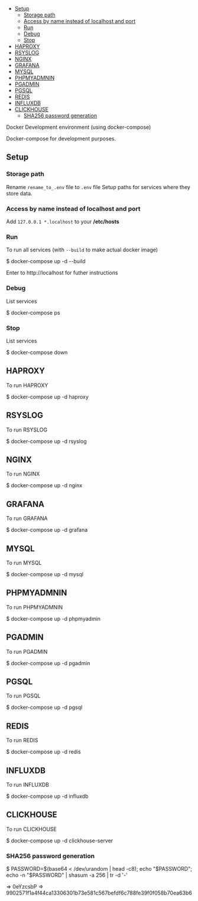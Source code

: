 
<!-- TOC -->

- [Setup](#setup)
    - [Storage path](#storage-path)
    - [Access by name instead of localhost and port](#access-by-name-instead-of-localhost-and-port)
    - [Run](#run)
    - [Debug](#debug)
    - [Stop](#stop)
- [HAPROXY](#haproxy)
- [RSYSLOG](#rsyslog)
- [NGINX](#nginx)
- [GRAFANA](#grafana)
- [MYSQL](#mysql)
- [PHPMYADMNIN](#phpmyadmnin)
- [PGADMIN](#pgadmin)
- [PGSQL](#pgsql)
- [REDIS](#redis)
- [INFLUXDB](#influxdb)
- [CLICKHOUSE](#clickhouse)
    - [SHA256 password generation](#sha256-password-generation)

<!-- /TOC -->

Docker Development environment (using docker-compose)

Docker-compose for development purposes.

## Setup

### Storage path

Rename `rename_to_.env` file to `.env` file
Setup paths for services where they store data.

### Access by name instead of localhost and port

Add `127.0.0.1 *.localhost` to your __/etc/hosts__

### Run

To run all services (with `--build` to make actual docker image) 

$ docker-compose up -d --build

Enter to http://localhost for futher instructions 

### Debug

List services

$ docker-compose ps

### Stop

List services

$ docker-compose down

## HAPROXY

To run HAPROXY

$ docker-compose up -d haproxy

## RSYSLOG

To run RSYSLOG

$ docker-compose up -d rsyslog

## NGINX

To run NGINX

$ docker-compose up -d nginx

## GRAFANA

To run GRAFANA

$ docker-compose up -d grafana

## MYSQL

To run MYSQL

$ docker-compose up -d mysql

## PHPMYADMNIN

To run PHPMYADMNIN

$ docker-compose up -d phpmyadmin

## PGADMIN

To run PGADMIN

$ docker-compose up -d pgadmin

## PGSQL

To run PGSQL

$ docker-compose up -d pgsql

## REDIS

To run REDIS

$ docker-compose up -d redis

## INFLUXDB

To run INFLUXDB

$ docker-compose up -d influxdb

## CLICKHOUSE

To run CLICKHOUSE

$ docker-compose up -d clickhouse-server

### SHA256 password generation

$ PASSWORD=$(base64 < /dev/urandom | head -c8); echo "$PASSWORD"; echo -n "$PASSWORD" | shasum -a 256 | tr -d '-'

=> 0eYzcsbP
=> 9902571f1a4f44ca13306301b73e581c567befdf6c788fe39f0f058b70ea63b6